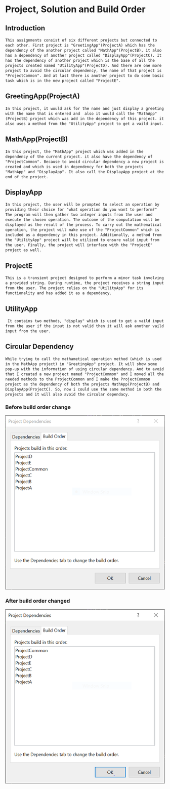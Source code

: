 # **Project, Solution and Build Order**

 

## Introduction

    This assignments consist of six different projects but connected to each other. First project is "GreetingApp"(ProjectA) which has the dependency of the another project called "MathApp"(ProjectB), it also has a dependency of another project called "DisplayApp"(ProjectC). It has the dependency of another project which is the base of all the projects created named "UtilityApp"(ProjectD). And there are one more project to avoid the circular dependency, the name of that project is "ProjectCommon". And at last there is another project to do some basic task which is in the new project called "ProjectE".

 

## GreetingApp(ProjectA)

    In this project, it would ask for the name and just display a greeting with the name that is entered and  also it would call the "MathApp"(ProjectB) project which was add in the dependency of this project. it also uses a method from the "UtilityApp" project to get a vaild input.

 

## MathApp(ProjectB)

    In this project, the "MathApp" project which was added in the dependency of the current project. it also have the dependency of "ProjectCommon". Because to avoid circular dependency a new project is created and which is used in dependency for both the projects "MathApp" and "DisplayApp". It also call the DisplayApp project at the end of the project.

 

## DisplayApp

    In this project, the user will be prompted to select an operation by providing their choice for "what operation do you want to perform?" The program will then gather two integer inputs from the user and execute the chosen operation. The outcome of the computation will be displayed as the result of the process. To carry out the mathematical operation, the project will make use of the "ProjectCommon" which is included as a dependency in this project. Additionally, a method from the "UtilityApp" project will be utilized to ensure valid input from the user. Finally, the project will interface with the "ProjectE" project as well.

 

## ProjectE

    This is a transient project designed to perform a minor task involving a provided string. During runtime, the project receives a string input from the user. The project relies on the "UtilityApp" for its functionality and has added it as a dependency.

 

## UtilityApp

     It contains two methods, "display" which is used to get a vaild input from the user if the input is not valid then it will ask another vaild input from the user. 
 

## Circular Dependency

    While trying to call the mathametical operation method (which is used in the MathApp project) in "GreetingApp" project. It will show some pop-up with the information of using circular dependency. And to avoid that I created a new project named "ProjectCommon" and I moved all the needed methods to the ProjectCommon and I make the ProjectCommon project as the dependency of both the projects MathApp(ProjectB) and DisplayApp(ProjectC). So, now i could use the same method in both the projects and it will also avoid the circular dependacy.

 

### Before build order change

![Before build order change](./Dependancy_images/afterbuildorder.PNG)

### After build order changed

![After build order change](./Dependancy_images/buildorder.PNG)
